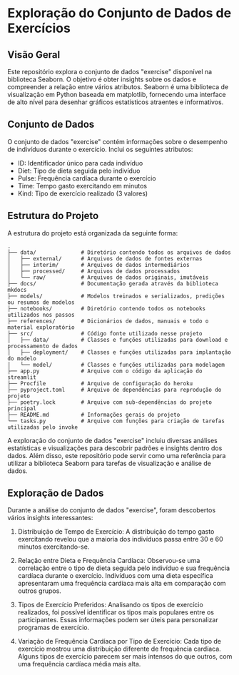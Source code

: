 # Exploração do Conjunto de Dados de Exercícios
## Visão Geral

Este repositório explora o conjunto de dados "exercise" disponível na biblioteca Seaborn. O objetivo é obter insights sobre os dados e compreender a relação entre vários atributos. Seaborn é uma biblioteca de visualização em Python baseada em matplotlib, fornecendo uma interface de alto nível para desenhar gráficos estatísticos atraentes e informativos.

## Conjunto de Dados

O conjunto de dados "exercise" contém informações sobre o desempenho de indivíduos durante o exercício. Inclui os seguintes atributos:

- ID: Identificador único para cada indivíduo
- Diet: Tipo de dieta seguida pelo indivíduo
- Pulse: Frequência cardíaca durante o exercício
- Time: Tempo gasto exercitando em minutos
- Kind: Tipo de exercício realizado (3 valores)

## Estrutura do Projeto

A estrutura do projeto está organizada da seguinte forma:

```
.
├── data/              # Diretório contendo todos os arquivos de dados
│   ├── external/      # Arquivos de dados de fontes externas
│   ├── interim/       # Arquivos de dados intermediários
│   ├── processed/     # Arquivos de dados processados
│   └── raw/           # Arquivos de dados originais, imutáveis
├── docs/              # Documentação gerada através da biblioteca mkdocs
├── models/            # Modelos treinados e serializados, predições ou resumos de modelos
├── notebooks/         # Diretório contendo todos os notebooks utilizados nos passos
├── references/        # Dicionários de dados, manuais e todo o material exploratório
├── src/               # Código fonte utilizado nesse projeto
│   ├── data/          # Classes e funções utilizadas para download e processamento de dados
│   ├── deployment/    # Classes e funções utilizadas para implantação do modelo
│   └── model/         # Classes e funções utilizadas para modelagem
├── app.py             # Arquivo com o código da aplicação do streamlit
├── Procfile           # Arquivo de configuração do heroku
├── pyproject.toml     # Arquivo de dependências para reprodução do projeto
├── poetry.lock        # Arquivo com sub-dependências do projeto principal
├── README.md          # Informações gerais do projeto
└── tasks.py           # Arquivo com funções para criação de tarefas utilizadas pelo invoke
```
A exploração do conjunto de dados "exercise" incluiu diversas análises estatísticas e visualizações para descobrir padrões e insights dentro dos dados. Além disso, este repositório pode servir como uma referência para utilizar a biblioteca Seaborn para tarefas de visualização e análise de dados.

## Exploração de Dados

Durante a análise do conjunto de dados "exercise", foram descobertos vários insights interessantes:

1. Distribuição de Tempo de Exercício: A distribuição do tempo gasto exercitando revelou que a maioria dos indivíduos passa entre 30 e 60 minutos exercitando-se.

2. Relação entre Dieta e Frequência Cardíaca: Observou-se uma correlação entre o tipo de dieta seguida pelo indivíduo e sua frequência cardíaca durante o exercício. Indivíduos com uma dieta específica apresentaram uma frequência cardíaca mais alta em comparação com outros grupos.

3. Tipos de Exercício Preferidos: Analisando os tipos de exercício realizados, foi possível identificar os tipos mais populares entre os participantes. Essas informações podem ser úteis para personalizar programas de exercício.

4. Variação de Frequência Cardíaca por Tipo de Exercício: Cada tipo de exercício mostrou uma distribuição diferente de frequência cardíaca. Alguns tipos de exercício parecem ser mais intensos do que outros, com uma frequência cardíaca média mais alta.

